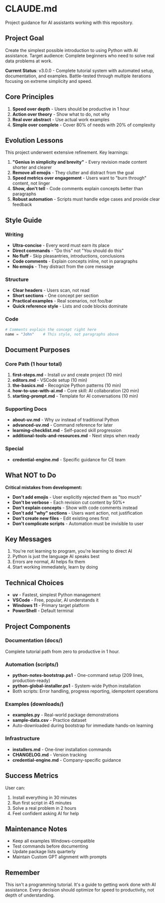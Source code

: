 # CLAUDE.md

Project guidance for AI assistants working with this repository.

## Project Goal

Create the simplest possible introduction to using Python with AI assistance. Target audience: Complete beginners who need to solve real data problems at work.

**Current Status**: v3.0.0 - Complete tutorial system with automated setup, documentation, and examples. Battle-tested through multiple iterations focusing on extreme simplicity and speed.

## Core Principles

1. **Speed over depth** - Users should be productive in 1 hour
2. **Action over theory** - Show what to do, not why
3. **Real over abstract** - Use actual work examples
4. **Simple over complete** - Cover 80% of needs with 20% of complexity

## Evolution Lessons

This project underwent extensive refinement. Key learnings:

1. **"Genius in simplicity and brevity"** - Every revision made content shorter and clearer
2. **Remove all emojis** - They clutter and distract from the goal
3. **Speed metrics over engagement** - Users want to "burn through" content, not linger
4. **Show, don't tell** - Code comments explain concepts better than paragraphs
5. **Robust automation** - Scripts must handle edge cases and provide clear feedback

## Style Guide

### Writing
- **Ultra-concise** - Every word must earn its place
- **Direct commands** - "Do this" not "You should do this"
- **No fluff** - Skip pleasantries, introductions, conclusions
- **Code comments** - Explain concepts inline, not in paragraphs
- **No emojis** - They distract from the core message

### Structure
- **Clear headers** - Users scan, not read
- **Short sections** - One concept per section
- **Practical examples** - Real scenarios, not foo/bar
- **Quick reference style** - Lists and code blocks dominate

### Code
```python
# Comments explain the concept right here
name = "John"    # This style, not paragraphs above
```

## Document Purposes

### Core Path (1 hour total)
1. **first-steps.md** - Install uv and create project (10 min)
2. **editors.md** - VSCode setup (10 min)
3. **the-basics.md** - Recognize Python patterns (10 min)
4. **how-to-use-with-ai.md** - Core skill: AI collaboration (20 min)
5. **starting-prompt.md** - Template for AI conversations (10 min)

### Supporting Docs
- **about-uv.md** - Why uv instead of traditional Python
- **advanced-uv.md** - Command reference for later
- **learning-checklist.md** - Self-paced skill progression
- **additional-tools-and-resources.md** - Next steps when ready

### Special
- **credential-engine.md** - Specific guidance for CE team

## What NOT to Do

**Critical mistakes from development:**
- **Don't add emojis** - User explicitly rejected them as "too much"
- **Don't be verbose** - Each revision cut content by 50%+ 
- **Don't explain concepts** - Show with code comments instead
- **Don't add "why" sections** - Users want action, not justification
- **Don't create new files** - Edit existing ones first
- **Don't complicate scripts** - Automation must be invisible to user

## Key Messages

1. You're not learning to program, you're learning to direct AI
2. Python is just the language AI speaks best
3. Errors are normal, AI helps fix them
4. Start working immediately, learn by doing

## Technical Choices

- **uv** - Fastest, simplest Python management
- **VSCode** - Free, popular, AI understands it
- **Windows 11** - Primary target platform
- **PowerShell** - Default terminal

## Project Components

### Documentation (docs/)
Complete tutorial path from zero to productive in 1 hour.

### Automation (scripts/)
- **python-notes-bootstrap.ps1** - One-command setup (209 lines, production-ready)
- **python-global-installer.ps1** - System-wide Python installation
- Both scripts: Error handling, progress reporting, idempotent operations

### Examples (downloads/)
- **examples.py** - Real-world package demonstrations
- **sample-data.csv** - Practice dataset
- Auto-downloaded during bootstrap for immediate hands-on learning

### Infrastructure
- **installers.md** - One-liner installation commands
- **CHANGELOG.md** - Version tracking
- **credential-engine.md** - Company-specific guidance

## Success Metrics

User can:
1. Install everything in 30 minutes
2. Run first script in 45 minutes
3. Solve a real problem in 2 hours
4. Feel confident asking AI for help

## Maintenance Notes

- Keep all examples Windows-compatible
- Test commands before documenting
- Update package lists quarterly
- Maintain Custom GPT alignment with prompts

## Remember

This isn't a programming tutorial. It's a guide to getting work done with AI assistance. Every decision should optimize for speed to productivity, not depth of understanding.
